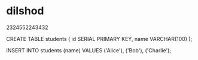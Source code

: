 # dilshod
2324552243432

CREATE TABLE students (
  id SERIAL PRIMARY KEY,
  name VARCHAR(100)
);

INSERT INTO students (name) VALUES
('Alice'),
('Bob'),
('Charlie');
